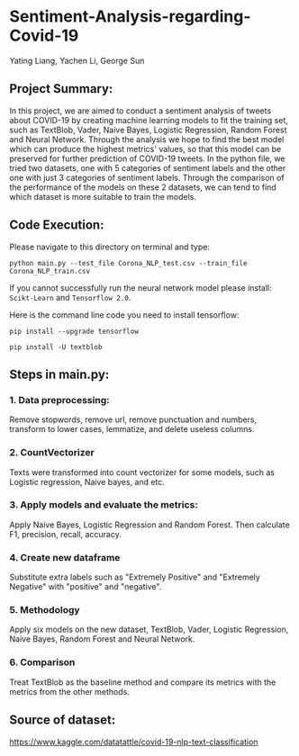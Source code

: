 # Sentiment-Analysis-regarding-Covid-19

Yating Liang, Yachen Li, George Sun

## Project Summary:
In this project, we are aimed to conduct a sentiment analysis of tweets about 
COVID-19 by creating machine learning models to fit the training set, such as TextBlob, 
Vader, Naive Bayes, Logistic Regression, Random Forest and Neural Network.
Through the analysis we hope to find the best model which can produce the highest 
metrics' values, so that this model can be preserved for further prediction of COVID-19
tweets. In the python file, we tried two datasets, one with 5 categories of sentiment labels 
and the other one with just 3 categories of sentiment labels. Through the comparison of 
the performance of the models on these 2 datasets, we can tend to find which dataset is more 
suitable to train the models.

## Code Execution:
Please navigate to this directory on terminal and type:

`python main.py --test_file Corona_NLP_test.csv --train_file Corona_NLP_train.csv`


If you cannot successfully run the neural network model please install:
`Scikt-Learn` and `Tensorflow 2.0`.

Here is the command line code you need to install tensorflow:

<pre><code>pip install --upgrade tensorflow
</code></pre>

<pre><code>pip install -U textblob
</code></pre>

## Steps in main.py:
### 1. Data preprocessing:
Remove stopwords, remove url, remove punctuation and numbers, 
transform to lower cases, lemmatize, and delete useless columns.

### 2. CountVectorizer
Texts were transformed into count vectorizer for some models, such as Logistic regression, Naive bayes, and etc.

### 3. Apply models and evaluate the metrics:
Apply Naive Bayes, Logistic Regression and Random Forest. Then
calculate F1, precision, recall, accuracy.

### 4. Create new dataframe
Substitute extra labels such as "Extremely Positive" and "Extremely Negative"
with "positive" and "negative".

### 5. Methodology
Apply six models on the new dataset, TextBlob, Vader, Logistic Regression,
Naive Bayes, Random Forest and Neural Network.

### 6. Comparison
Treat TextBlob as the baseline method and compare its metrics with the metrics
from the other methods.


## Source of dataset:
https://www.kaggle.com/datatattle/covid-19-nlp-text-classification


